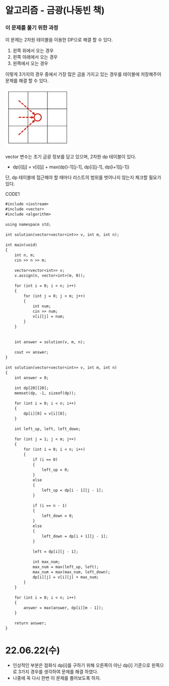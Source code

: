 #  알고리즘 - 금광(나동빈 책)

### 이 문제를 풀기 위한 과정
이 문제는 2차원 테이블을 이용한 DP으로 해결 할 수 있다.
1. 왼쪽 위에서 오는 경우
2. 왼쪽 아래에서 오는 경우
3. 왼쪽에서 오는 경우

이렇게 3가지의 경우 중에서 가장 많은 금을 가지고 있는 경우를 테이블에 저장해주어 문제를 해결 할 수 있다.

![](https://github.com/gkgkfndudals/TIL/blob/master/Algorithm/img/img_20220622_GoldMine1.PNG)

vector 변수는 초기 금광 정보를 담고 있으며, 2차원 dp 테이블이 있다.  
* dp[i][j] = v[i][j] + max(dp[i-1][j-1], dp[i][j-1], dp[i+1][j-1])

단, dp 테이블에 접근해야 할 때마다 리스트의 범위를 벗어나지 않는지 체크할 필요가 있다.

CODE1

    #include <iostream>
    #include <vector>
    #include <algorithm>

    using namespace std;

    int solution(vector<vector<int>> v, int m, int n);

    int main(void)
    {
        int n, m;
        cin >> n >> m;

        vector<vector<int>> v;
        v.assign(n, vector<int>(m, 0));

        for (int i = 0; i < n; i++)
        {
            for (int j = 0; j < m; j++)
            {
                int num;
                cin >> num;
                v[i][j] = num;
            }
        }


        int answer = solution(v, m, n);

        cout << answer;
    }

    int solution(vector<vector<int>> v, int m, int n)
    {
        int answer = 0;

        int dp[20][20];
        memset(dp, -1, sizeof(dp));

        for (int i = 0; i < n; i++)
        {
            dp[i][0] = v[i][0];
        }

        int left_up, left, left_down;

        for (int j = 1; j < m; j++)
        {
            for (int i = 0; i < n; i++)
            {
                if (i == 0)
                {
                    left_up = 0;
                }
                else
                {
                    left_up = dp[i - 1][j - 1];
                }

                if (i == n - 1)
                {
                    left_down = 0;
                }
                else
                {
                    left_down = dp[i + 1][j - 1];
                }

                left = dp[i][j - 1];

                int max_num;
                max_num = max(left_up, left);
                max_num = max(max_num, left_down);
                dp[i][j] = v[i][j] + max_num;
            }
        }

        for (int i = 0; i < n; i++)
        {
            answer = max(answer, dp[i][m - 1]);
        }
        
        return answer;
    }

# 22.06.22(수)
* 인상적인 부분은 점화식 dp[i]를 구하기 위해 오른쪽이 아닌 dp[i] 기준으로 왼쪽으로 3가지 경우를 생각하여 문제를 해결 하였다.
* 나중에 꼭 다시 한번 이 문제를 풀어보도록 하자.
